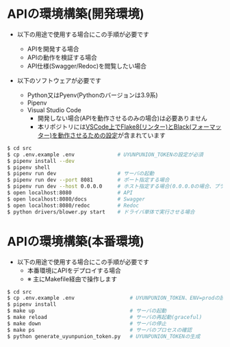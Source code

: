 # APIの環境構築(開発環境)

- 以下の用途で使用する場合にこの手順が必要です
    - APIを開発する場合
    - APIの動作を検証する場合
    - API仕様(Swagger/Redoc)を閲覧したい場合

- 以下のソフトウェアが必要です
    - Python又はPyenv(Pythonのバージョンは3.9系)
    - Pipenv
    - Visual Studio Code
        - 開発しない場合(APIを動作させるのみの場合)は必要ありません
        - 本リポジトリには[VSCode上でFlake8(リンター)とBlack(フォーマッター)を動作させるための設定](./.vscode/settings.json)が含まれています

```bash
$ cd src
$ cp .env.example .env              # UYUNPUNION_TOKENの設定が必須
$ pipenv install --dev
$ pipenv shell
$ pipenv run dev                    # サーバの起動
$ pipenv run dev --port 8081        # ポート指定する場合
$ pipenv run dev --host 0.0.0.0     # ホスト指定する場合(0.0.0.0の場合、プライベートIPでのアクセスが可能となる)
$ open localhost:8080               # API
$ open localhost:8080/docs          # Swagger
$ open localhost:8080/redoc         # Redoc
$ python drivers/blower.py start    # ドライバ単体で実行させる場合
```

# APIの環境構築(本番環境)

- 以下の用途で使用する場合にこの手順が必要です
    - 本番環境にAPIをデプロイする場合
    - ※ 主にMakefile経由で操作します

```bash
$ cd src
$ cp .env.example .env                  # UYUNPUNION_TOKEN、ENV=prodの設定が必須
$ pipenv install
$ make up                               # サーバの起動
$ make reload                           # サーバの再起動(graceful)
$ make down                             # サーバの停止
$ make ps                               # サーバのプロセスの確認
$ python generate_uyunpunion_token.py   # UYUNPUNION_TOKENの生成
```
